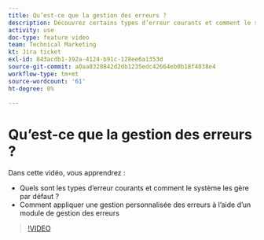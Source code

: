 ```yaml
---
title: Qu’est-ce que la gestion des erreurs ?
description: Découvrez certains types d’erreur courants et comment le système les gère par défaut, puis comment appliquer une gestion personnalisée des erreurs dans [!DNL Adobe Workfront Fusion].
activity: use
doc-type: feature video
team: Technical Marketing
kt: Jira ticket
exl-id: 843acdb1-192a-4124-b91c-128ee6a1353d
source-git-commit: a0aa8328842d2db1235edc42664eb0b18f4038e4
workflow-type: tm+mt
source-wordcount: '61'
ht-degree: 0%

---
```


# Qu’est-ce que la gestion des erreurs ?

Dans cette vidéo, vous apprendrez :

* Quels sont les types d’erreur courants et comment le système les gère par défaut ?
* Comment appliquer une gestion personnalisée des erreurs à l’aide d’un module de gestion des erreurs

>[!VIDEO](https://video.tv.adobe.com/v/335304/?quality=12)
